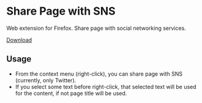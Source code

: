 # Share Page with SNS

Web extension for Firefox.
Share page with social networking services.

[Download](https://github.com/asamuzaK/sharePage/tree/master/dest "sharePage/dest at master · asamuzaK/sharePage")

## Usage

* From the context menu (right-click), you can share page with SNS (currently, only Twitter).
* If you select some text before right-click, that selected text will be used for the content, if not page title will be used.
